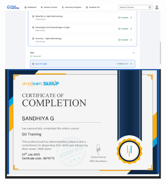 ![SDLC Certificate](<SDLC/SDLC- GL Completion.png>)
![GIT Training Certificate](<Certificate/GIT Training.png>)